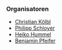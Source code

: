 ### Organisatoren
* [Christian Kölbl](mailto:christian.kolbl@owasp.org)
* [Philipp Schloyer](mailto:philipp.schloyer@owasp.org)
* [Heiko Hummel](mailto:heiko.hummel@owasp.org)
* [Benjamin Pfeifer](mailto:benjamin.pfeifer@owasp.org)
